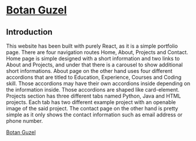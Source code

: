 # <a href="https://www.botanguzel.com" target="_blank">Botan Guzel</a>
## Introduction

This website has been built with purely React, as it is a simple portfolio page. There are four navigation routes Home, About, Projects and Contact.
Home page is simple designed with a short information and two links to About and Projects, and under that there is a carousel to show additional short informations. About page on the other hand uses four different accordions that are titled to Education, Experience, Courses and Coding skill. Those accordions may have their own accordions inside depending on the information inside. Those accordions are shaped like card-element. Projects section has three different tabs named Python, Java and HTML projects. Each tab has two different example project with an openable image of the said project. The contact page on the other hand is pretty simple as it only shows the contact information such as email address or phone number.

<a href="https://www.botanguzel.com" target="_blank">Botan Guzel</a>
